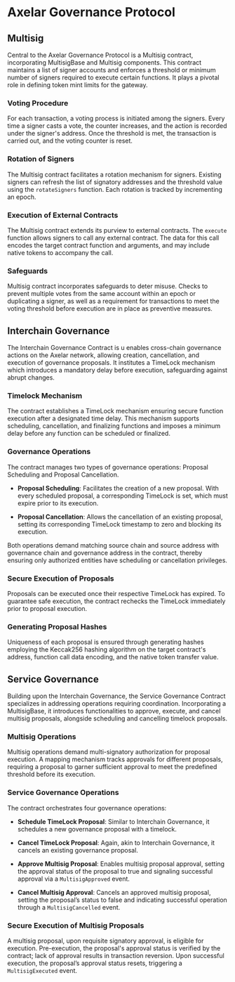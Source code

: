 # Axelar Governance Protocol

## Multisig
Central to the Axelar Governance Protocol is a Multisig contract, incorporating MultisigBase and Multisig components. This contract maintains a list of signer accounts and enforces a threshold or minimum number of signers required to execute certain functions. It plays a pivotal role in defining token mint limits for the gateway.

### Voting Procedure
For each transaction, a voting process is initiated among the signers. Every time a signer casts a vote, the counter increases, and the action is recorded under the signer's address. Once the threshold is met, the transaction is carried out, and the voting counter is reset.

### Rotation of Signers
The Multisig contract facilitates a rotation mechanism for signers. Existing signers can refresh the list of signatory addresses and the threshold value using the `rotateSigners` function. Each rotation is tracked by incrementing an epoch.

### Execution of External Contracts
The Multisig contract extends its purview to external contracts. The `execute` function allows signers to call any external contract. The data for this call encodes the target contract function and arguments, and may include native tokens to accompany the call.

### Safeguards
Multisig contract incorporates safeguards to deter misuse. Checks to prevent multiple votes from the same account within an epoch or duplicating a signer, as well as a requirement for transactions to meet the voting threshold before execution are in place as preventive measures.

## Interchain Governance

The Interchain Governance Contract is u enables cross-chain governance actions on the Axelar network, allowing creation, cancellation, and execution of governance proposals. It institutes a TimeLock mechanism which introduces a mandatory delay before execution, safeguarding against abrupt changes.

### Timelock Mechanism
The contract establishes a TimeLock mechanism ensuring secure function execution after a designated time delay. This mechanism supports scheduling, cancellation, and finalizing functions and imposes a minimum delay before any function can be scheduled or finalized.

### Governance Operations
The contract manages two types of governance operations: Proposal Scheduling and Proposal Cancellation.

- **Proposal Scheduling**: Facilitates the creation of a new proposal. With every scheduled proposal, a corresponding TimeLock is set, which must expire prior to its execution.

- **Proposal Cancellation**: Allows the cancellation of an existing proposal, setting its corresponding TimeLock timestamp to zero and blocking its execution.

Both operations demand matching source chain and source address with governance chain and governance address in the contract, thereby ensuring only authorized entities have scheduling or cancellation privileges.

### Secure Execution of Proposals
Proposals can be executed once their respective TimeLock has expired. To guarantee safe execution, the contract rechecks the TimeLock immediately prior to proposal execution.

### Generating Proposal Hashes
Uniqueness of each proposal is ensured through generating hashes employing the Keccak256 hashing algorithm on the target contract's address, function call data encoding, and the native token transfer value.

## Service Governance

Building upon the Interchain Governance, the Service Governance Contract specializes in addressing operations requiring coordination. Incorporating a MultisigBase, it introduces functionalities to approve, execute, and cancel multisig proposals, alongside scheduling and cancelling timelock proposals.

### Multisig Operations
Multisig operations demand multi-signatory authorization for proposal execution. A mapping mechanism tracks approvals for different proposals, requiring a proposal to garner sufficient approval to meet the predefined threshold before its execution.

### Service Governance Operations
The contract orchestrates four governance operations:

- **Schedule TimeLock Proposal**: Similar to Interchain Governance, it schedules a new governance proposal with a timelock.

- **Cancel TimeLock Proposal**: Again, akin to Interchain Governance, it cancels an existing governance proposal.

- **Approve Multisig Proposal**: Enables multisig proposal approval, setting the approval status of the proposal to true and signaling successful approval via a `MultisigApproved` event.

- **Cancel Multisig Approval**: Cancels an approved multisig proposal, setting the proposal’s status to false and indicating successful operation through a `MultisigCancelled` event.

### Secure Execution of Multisig Proposals
A multisig proposal, upon requisite signatory approval, is eligible for execution. Pre-execution, the proposal's approval status is verified by the contract; lack of approval results in transaction reversion. Upon successful execution, the proposal’s approval status resets, triggering a `MultisigExecuted` event.
